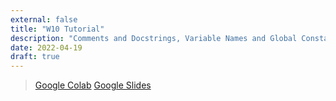 ```yaml
---
external: false
title: "W10 Tutorial"
description: "Comments and Docstrings, Variable Names and Global Constants, Namespaces, Timely Returns"
date: 2022-04-19
draft: true
---
```


> [Google Colab](https://colab.research.google.com/drive/1K9fycg8mZAF5y5_dWMRlqOiFaEXCnwA8?usp=sharing)
> [Google Slides](https://docs.google.com/presentation/d/15QXAJaD_ZG5inaB-DeJamBxqhlN_0OVKZD3DfU4RPTU/edit?usp=sharing)
